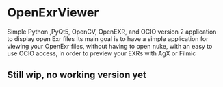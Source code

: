 # OpenExrViewer
Simple Python ,PyQt5, OpenCV, OpenEXR, and OCIO version 2 application to display open Exr files
Its main goal is to have a simple application for viewing your OpenExr files, without having to open nuke, with an easy to use OCIO access, in order to preview your EXRs with AgX or Filmic

## Still wip, no working version yet
